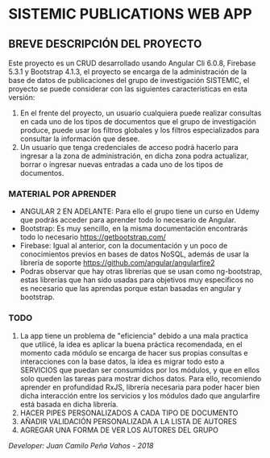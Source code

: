 # SISTEMIC PUBLICATIONS WEB APP

## BREVE DESCRIPCIÓN DEL PROYECTO
Este proyecto es un CRUD desarrollado usando Angular Cli 6.0.8, Firebase 5.3.1 y Bootstrap 4.1.3, el proyecto se encarga de la administración de la base de datos de publicaciones del grupo de investigación SISTEMIC, el proyecto se puede considerar con las siguientes características en esta versión:

1. En el frente del proyecto, un usuario cualquiera puede realizar consultas en cada uno de los tipos de    documentos que el grupo de investigación produce, puede usar los filtros globales y los filtros          especializados para consultar la información que desee.
2. Un usuario que tenga credenciales de acceso podrá hacerlo para ingresar a la zona de administración,
   en dicha zona podra actualizar, borrar o ingresar nuevas entradas a cada uno de los tipos de documentos.

### MATERIAL POR APRENDER
- ANGULAR 2 EN ADELANTE: Para ello el grupo tiene un curso en Udemy que podrás acceder para aprender todo lo necesario de Angular.
- Bootstrap: Es muy sencillo, en la misma documentación encontrarás todo lo necesario https://getbootstrap.com/
- Firebase: Igual al anterior, con la documentación y un poco de conocimientos previos en bases de datos NoSQL, además de usar la librería de soporte https://github.com/angular/angularfire2
- Podras observar que hay otras librerías que se usan como ng-bootstrap, estas librerías que han sido usadas para objetivos muy específicos no es necesario que las aprendas porque estan basadas en angular y bootstrap.

### TODO
1. La app tiene un problema de "eficiencia" debido a una mala practica que utilicé, la idea es aplicar la buena práctica recomendada, en el momento cada módulo se encarga de hacer sus propias consultas e interacciones con la base datos, la idea es migrar todo esto a SERVICIOS que puedan ser consumidos por los módulos, y que en ellos solo queden las tareas para mostrar dichos datos. Para ello, recomiendo aprender en profundidad RxJS, librería necesaria para poder hacer bien dicha interacción entre los servicios y los módulos dado que angularfire está basada en dicha librería.
2. HACER PIPES PERSONALIZADOS A CADA TIPO DE DOCUMENTO
4. AÑADIR VALIDACIÓN PERSONALIZADA A LA LISTA DE AUTORES
6. AGREGAR UNA FORMA DE VER LOS AUTORES DEL GRUPO


_*Developer: Juan Camilo Peña Vahos - 2018*_
